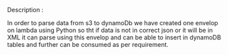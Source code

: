 Description :

In order to parse data from s3 to dynamoDb we have created one envelop on lambda using Python so tht if data is not in correct json or it will be in XML it can parse using this envelop and can be able to insert in dynamoDB tables and further can be consumed as per requirement.